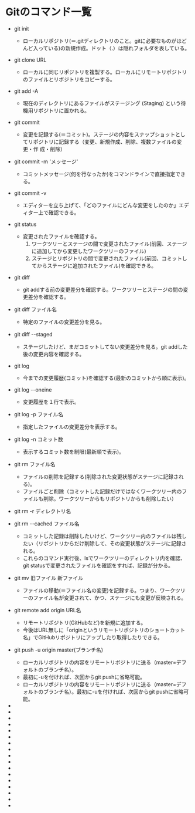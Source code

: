 # Gitのコマンド一覧
- git init
   - ローカルリポジトリ(＝.gitディレクトリのこと。gitに必要なものがほどんど入っている)の新規作成。ドット（.）は隠れフォルダを表している。
- git clone URL
   - ローカルに同じリポジトリを複製する。ローカルにリモートリポジトリのファイルとリポジトリをコピーする。
- git add -A
   - 現在のディレクトリにあるファイルがステージング (Staging) という待機用リポジトリに置かれる。
- git commit
   - 変更を記録する(＝コミット)。ステージの内容をスナップショットとしてリポジトリに記録する（変更、新規作成、削除、複数ファイルの変更・作
成・削除）

- git commit -m 'メッセージ'
   - コミットメッセージ(何を行なったか)をコマンドラインで直接指定できる。
- git commit -v
   - エディターを立ち上げて、「どのファイルにどんな変更をしたのか」エディター上で確認できる。
- git status
   - 変更されたファイルを確認する。
      1. ワークツリーとステージの間で変更されたファイル(前回、ステージに追加してから変更したワークツリーのファイル)
      2. ステージとリポジトリの間で変更されたファイル(前回、コミットしてからステージに追加されたファイル)を確認できる。
- git diff 
   - git addする前の変更差分を確認する。ワークツリーとステージの間の変更差分を確認する。
- git diff ファイル名
   - 特定のファイルの変更差分を見る。
- git diff --staged　
   - ステージしたけど、まだコミットしてない変更差分を見る。git addした後の変更内容を確認する。
- git log
   - 今までの変更履歴(コミット)を確認する(最新のコミットから順に表示)。
- git log --oneine
   - 変更履歴を１行で表示。
- git log -p ファイル名
   - 指定したファイルの変更差分を表示する。
- git log -n コミット数
   - 表示するコミット数を制限(最新順で表示)。
- git rm ファイル名
   - ファイルの削除を記録する(削除された変更状態がステージに記録される)。
   - ファイルごと削除（コミットした記録だけではなくワークツリー内のファイルも削除。ワークツリーからもリポジトリからも削除したい）
- git rm -r ディレクトリ名
- git rm --cached ファイル名
   - コミットした記録は削除したいけど、ワークツリー内のファイルは残したい（リポジトリからだけ削除して、その変更状態がステージに記録される。
   - これらのコマンド実行後、lsでワークツリーのディレクトリ内を確認、git statusで変更されたファイルを確認をすれば、記録が分かる。
- git mv 旧ファイル 新ファイル
   - ファイルの移動(＝ファイル名の変更)を記録する。つまり、ワークツリーのファイル名が変更されて、かつ、ステージにも変更が反映される。
- git remote add origin URL名
   - リモートリポジトリ(GitHubなど)を新規に追加する。
   - 今後はURL無しに「originというリモートリポジトリのショートカット名」でGitHubリポジトリにアップしたり取得したりできる。
- git push -u origin master(ブランチ名)
   - ローカルリポジトリの内容をリモートリポジトリに送る（master=デフォルトのブランチ名）。
   - 最初に-uを付ければ、次回からgit pushに省略可能。
   - ローカルリポジトリの内容をリモートリポジトリに送る（master=デフォルトのブランチ名）。最初に-uを付ければ、次回からgit pushに省略可能。
- 
- 
- 
- 
- 
- 
- 
- 
- 
- 
- 
- 
- 
- 
- 
- 
- 

